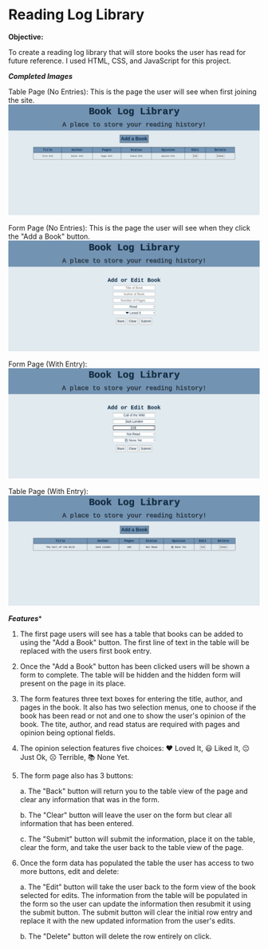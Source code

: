 # Reading Log Library

**Objective:**

To create a reading log library that will store books the user has read for future reference. I used HTML, CSS, and JavaScript for this project.

***Completed Images***

Table Page (No Entries): This is the page the user will see when first joining the site.
![](images/frontpageempty.png)

Form Page (No Entries): This is the page the user will see when they click the "Add a Book" button.
![](images/secondpageempty.png)

Form Page (With Entry): 
![](images/secondpagefull.png)

Table Page (With Entry):
![](images/firstpagefull.png)

***Features****

1. The first page users will see has a table that books can be added to using the "Add a Book" button. The first line of text in the table will be replaced with the users first book entry.

2. Once the "Add a Book" button has been clicked users will be shown a form to complete. The table will be hidden and the hidden form will present on the page in its place.

3. The form features three text boxes for entering the title, author, and pages in the book. It also has two selection menus, one to choose if the book has been read or not and one to show the user's opinion of the book. The tite, author, and read status are required with pages and opinion being optional fields.

4. The opinion selection features five choices: ❤️ Loved It, 😃 Liked It, 😐 Just Ok, ☹️ Terrible, 📚 None Yet.

5. The form page also has 3 buttons:

   a. The "Back" button will return you to the table view of the page and clear any information that was in the form. 
  
   b. The "Clear" button will leave the user on the form but clear all information that has been entered.
  
   c. The "Submit" button will submit the information, place it on the table, clear the form, and take the user back to the table view of the page.

6. Once the form data has populated the table the user has access to two more buttons, edit and delete:

    a. The "Edit" button will take the user back to the form view of the book selected for edits. The information from the table will be populated in the form so the user can update the information then resubmit it using the submit button. The submit button will clear the initial row entry and replace it with the new updated information from the user's edits.
    
    b. The "Delete" button will delete the row entirely on click.
